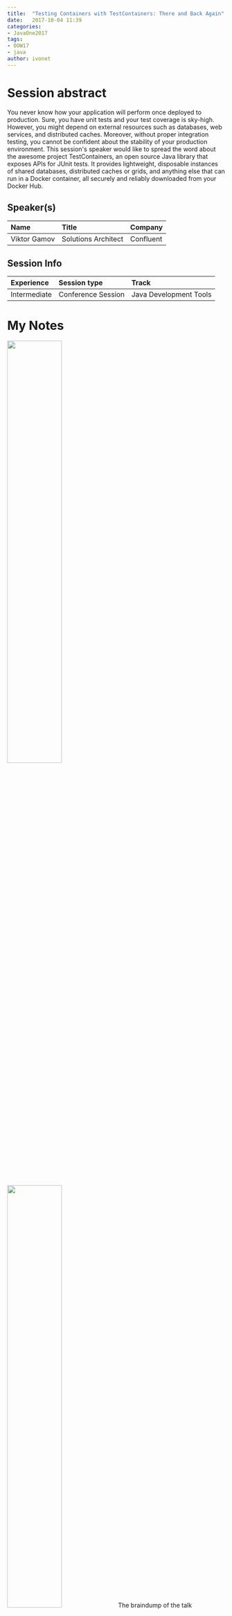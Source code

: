 ```yaml
---
title:  "Testing Containers with TestContainers: There and Back Again"
date:   2017-10-04 11:39
categories:
- JavaOne2017
tags:
- OOW17
- java
author: ivonet
---
```



# Session abstract

You never know how your application will perform once deployed to production. Sure, you have unit tests and your test coverage is sky-high. However, you might depend on external resources such as databases, web services, and distributed caches. Moreover, without proper integration testing, you cannot be confident about the stability of your production environment. This session's speaker would like to spread the word about the awesome project TestContainers, an open source Java library that exposes APIs for JUnit tests. It provides lightweight, disposable instances of shared databases, distributed caches or grids, and anything else that can run in a Docker container, all securely and reliably downloaded from your Docker Hub.
<!--more-->
## Speaker(s)

|Name|Title|Company|
|:---|:---|:---|
|Viktor Gamov|Solutions Architect|Confluent|


## Session Info

| Experience | Session type | Track  |
|:-----------|:-------------|:-------|
| Intermediate | Conference Session | Java Development Tools |

# My Notes

<img src="/assets/images/blog/CON3034__testing-containers-with-testcontainers-there-and-back-again.jpg" style="width:50%;height:50%;"/>

<img src="/assets/images/blog/CON3034__testing-containers-with-testcontainers-there-and-back-again_1.jpg" style="width:50%;height:50%;"/>
The braindump of the talk

## How

* one thing should do in thing

<img src="/assets/images/blog/CON3034__testing-containers-with-testcontainers-there-and-back-again_2.jpg" style="width:50%;height:50%;"/>

## maven

<img src="/assets/images/blog/CON3034__testing-containers-with-testcontainers-there-and-back-again_3.jpg" style="width:50%;height:50%;"/>

Or the Spotify maven plugin

## why not mutiple things in one container

<img src="/assets/images/blog/CON3034__testing-containers-with-testcontainers-there-and-back-again_4.jpg" style="width:50%;height:50%;"/>

## Production 

<img src="/assets/images/blog/CON3034__testing-containers-with-testcontainers-there-and-back-again_5.jpg" style="width:50%;height:50%;"/>

## Monitoring

<img src="/assets/images/blog/CON3034__testing-containers-with-testcontainers-there-and-back-again_6.jpg" style="width:50%;height:50%;"/>

## testing

<img src="/assets/images/blog/CON3034__testing-containers-with-testcontainers-there-and-back-again_7.jpg" style="width:50%;height:50%;"/>

<img src="/assets/images/blog/CON3034__testing-containers-with-testcontainers-there-and-back-again_8.jpg" style="width:50%;height:50%;"/>

<img src="/assets/images/blog/CON3034__testing-containers-with-testcontainers-there-and-back-again_9.jpg" style="width:50%;height:50%;"/>

<img src="/assets/images/blog/CON3034__testing-containers-with-testcontainers-there-and-back-again_10.jpg" style="width:50%;height:50%;"/>

<img src="/assets/images/blog/CON3034__testing-containers-with-testcontainers-there-and-back-again_14.jpg" style="width:50%;height:50%;"/>

<img src="/assets/images/blog/CON3034__testing-containers-with-testcontainers-there-and-back-again_15.jpg" style="width:50%;height:50%;"/>

<img src="/assets/images/blog/CON3034__testing-containers-with-testcontainers-there-and-back-again_16.jpg" style="width:50%;height:50%;"/>

* confluenceinc on dockerhub

<img src="/assets/images/blog/CON3034__testing-containers-with-testcontainers-there-and-back-again_17.jpg" style="width:50%;height:50%;"/>



* remove the database 😃

## Test containers

* he demos it. Here some code snippets...

<img src="/assets/images/blog/CON3034__testing-containers-with-testcontainers-there-and-back-again_11.jpg" style="width:50%;height:50%;"/>

<img src="/assets/images/blog/CON3034__testing-containers-with-testcontainers-there-and-back-again_12.jpg" style="width:50%;height:50%;"/>

<img src="/assets/images/blog/CON3034__testing-containers-with-testcontainers-there-and-back-again_13.jpg" style="width:50%;height:50%;"/>

<img src="/assets/images/blog/CON3034__testing-containers-with-testcontainers-there-and-back-again_18.jpg" style="width:50%;height:50%;"/>

<img src="/assets/images/blog/CON3034__testing-containers-with-testcontainers-there-and-back-again_19.jpg" style="width:50%;height:50%;"/>

## what to expect

<img src="/assets/images/blog/CON3034__testing-containers-with-testcontainers-there-and-back-again_20.jpg" style="width:50%;height:50%;"/>

<img src="/assets/images/blog/CON3034__testing-containers-with-testcontainers-there-and-back-again_21.jpg" style="width:50%;height:50%;"/>


## Conclusion 
Nice 👍 talk. 


        
